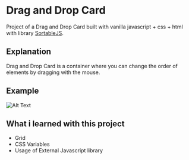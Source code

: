 # Drag and Drop Card

Project of a Drag and Drop Card built with vanilla javascript + css + html with library [SortableJS](https://github.com/SortableJS/Sortable).

## Explanation
Drag and Drop Card is a container where you can change the order of elements by dragging with the mouse.

## Example
![Alt Text](https://media.giphy.com/media/v5sm5v593kHnYp1tac/giphy.gif)

## What i learned with this project
- Grid
- CSS Variables
- Usage of External Javascript library